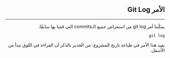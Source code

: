 <div dir=rtl>

## **الأمر  Git Log**
---
يمكُننا أمر git log من استعراض جميع الـcommits التي قمنا بها سابقًا.

```
git log
``` 
يفيد هذا الأمر في طباعة تاريخ المشروع، من الجدير بالذكر أن القراءة في اللوق تبدأ من الأسفل.

</div>